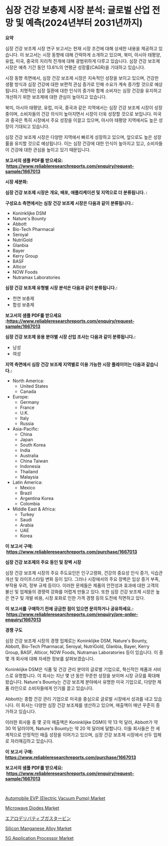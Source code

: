 <p><h1>심장 건강 보충제 시장 분석: 글로벌 산업 전망 및 예측(2024년부터 2031년까지)</h1></p><p><strong>요약</strong></p>
<p><p>심장 건강 보조제 시장 연구 보고서는 현재 시장 조건에 대해 상세한 내용을 제공하고 있습니다. 이 보고서는 시장 동향에 대해 간략하게 소개하고 있으며, 북미, 아시아 태평양, 유럽, 미국, 중국의 지리적 전개에 대해 광범위하게 다루고 있습니다. 심장 건강 보조제 시장은 예측 기간 동안 13.6%의 연평균 성장률(CAGR)을 기대하고 있습니다.</p><p>시장 동향 측면에서, 심장 건강 보조제 시장은 지속적인 성장을 보이고 있으며, 건강한 생활 방식과 심장 건강에 대한 보편적 관심 증가로 인해 수요가 계속 증가할 것으로 예상됩니다. 치명적인 심장 질환에 대한 인식의 증가와 함께 소비자는 심장 건강을 유지하고 개선하기 위한 보조제에 대한 관심이 높아지고 있습니다.</p><p>북미, 아시아 태평양, 유럽, 미국, 중국과 같은 지역에서는 심장 건강 보조제 시장이 성장 중이며, 소비자들의 건강 의식이 높아지면서 시장이 더욱 성장할 것으로 보입니다. 미국과 중국은 특히 시장에서 주요 성장을 이끌고 있으며, 아시아 태평양 지역에서도 높은 성장이 기대되고 있습니다.</p><p>심장 건강 보조제 시장은 다양한 지역에서 빠르게 성장하고 있으며, 앞으로도 높은 성장률을 유지할 것으로 예상됩니다. 이는 심장 건강에 대한 인식이 높아지고 있고, 소비자들이 건강에 대한 관심을 높이고 있기 때문입니다.</p></p>
<p><strong>보고서의 샘플 PDF를 받으세요: &nbsp;<a href="https://www.reliableresearchreports.com/enquiry/request-sample/1667013">https://www.reliableresearchreports.com/enquiry/request-sample/1667013</a></strong></p>
<p><strong>시장 세분화:</strong></p>
<p><strong> 심장 건강 보조제 시장은 개요, 배포, 애플리케이션 및 지역으로 더 분류됩니다. :</strong></p>
<p><strong>구성요소 측면에서는 심장 건강 보조제 시장은 다음과 같이 분류됩니다.:</strong></p>
<p><ul><li>Koninklijke DSM</li><li>Nature's Bounty</li><li>Abbott</li><li>Bio-Tech Pharmacal</li><li>Seroyal</li><li>NutriGold</li><li>Glanbia</li><li>Bayer</li><li>Kerry Group</li><li>BASF</li><li>Alticor</li><li>NOW Foods</li><li>Nutramax Laboratories</li></ul></p>
<p><strong> 심장 건강 보조제 유형별 시장 분석은 다음과 같이 분류됩니다.:</strong></p>
<p><ul><li>천연 보충제</li><li>합성 보충제</li></ul></p>
<p><strong>보고서의 샘플 PDF를 받으세요 :<a href="https://www.reliableresearchreports.com/enquiry/request-sample/1667013">https://www.reliableresearchreports.com/enquiry/request-sample/1667013</a></strong></p>
<p><strong> 심장 건강 보조제 응용 분야별 시장 산업 조사는 다음과 같이 분류됩니다.:</strong></p>
<p><ul><li>남성</li><li>여성</li></ul></p>
<p><strong>지역 측면에서 심장 건강 보조제 지역별로 이용 가능한 시장 플레이어는 다음과 같습니다.:</strong></p>
<p><ul>
    <li>
        North America:
        <ul>
            <li>United States</li>
            <li>Canada</li>
        </ul>
    </li>
    <li>
        Europe:
        <ul>
            <li>Germany</li>
            <li>France</li>
            <li>U.K.</li>
            <li>Italy</li>
            <li>Russia</li>
        </ul>
    </li>
    <li>
        Asia-Pacific:
        <ul>
            <li>China</li>
            <li>Japan</li>
            <li>South Korea</li>
            <li>India</li>
            <li>Australia</li>
            <li>China Taiwan</li>
            <li>Indonesia</li>
            <li>Thailand</li>
            <li>Malaysia</li>
        </ul>
    </li>
    <li>
        Latin America:
        <ul>
            <li>Mexico</li>
            <li>Brazil</li>
            <li>Argentina Korea</li>
            <li>Colombia</li>
        </ul>
    </li>
    <li>
        Middle East & Africa:
        <ul>
            <li>Turkey</li>
            <li>Saudi</li>
            <li>Arabia</li>
            <li>UAE</li>
            <li>Korea</li>
        </ul>
    </li>
    </ul></p>
<p><strong>이 보고서 구매: &nbsp;<a href="https://www.reliableresearchreports.com/purchase/1667013">https://www.reliableresearchreports.com/purchase/1667013</a></strong></p>
<p><strong>심장 건강 보조제의 주요 동인 및 장벽 시장</strong></p>
<p><p>심장 건강 보조제 시장의 주요 주도요인은 인구고령화, 건강의 중요성 인식 증가, 식습관 개선 및 라이프스타일 변화 등이 있다. 그러나 시장에서의 주요 장벽은 임상 증거 부족, 부작용 우려, 정부 규제 등이다. 이러한 문제들은 제품의 안전성과 효과에 대한 고객의 불신 및 업체들의 경쟁력 강화를 어렵게 만들고 있다. 또한 심장 건강 보조제 시장은 높은 연구 및 개발 비용, 시장 포화로 인한 가격 경쟁 등의 도전에 직면하고 있다.</p></p>
<p><strong>이 보고서를 구매하기 전에 궁금한 점이 있으면 문의하거나 공유하세요.: &nbsp;<a href="https://www.reliableresearchreports.com/enquiry/pre-order-enquiry/1667013">https://www.reliableresearchreports.com/enquiry/pre-order-enquiry/1667013</a></strong></p>
<p><strong>경쟁 구도</strong></p>
<p><p>심장 건강 보조제 시장의 경쟁 업체로는 Koninklijke DSM, Nature's Bounty, Abbott, Bio-Tech Pharmacal, Seroyal, NutriGold, Glanbia, Bayer, Kerry Group, BASF, Alticor, NOW Foods, Nutramax Laboratories 등이 있습니다. 이 중 몇 개 회사에 대해 자세한 정보를 살펴보겠습니다.</p><p>Koninklijke DSM은 식품 및 건강 관리 분야의 글로벌 기업으로, 혁신적인 제품과 서비스로 유명합니다. 이 회사는 지난 몇 년 동안 꾸준한 성장을 보이며 시장 규모를 확대해왔습니다. Nature's Bounty는 건강 보조제 분야에서 유명한 미국 기업으로, 다양한 제품 라인으로 소비자들에게 인기를 끌고 있습니다.</p><p>Abbott는 종합 건강 관리 기업으로 미국을 중심으로 글로벌 시장에서 성과를 내고 있습니다. 이 회사는 다양한 심장 건강 보조제를 생산하고 있으며, 매출액이 매년 꾸준히 증가하고 있습니다.</p><p>이러한 회사들 중 몇 곳의 매출액은 Koninklijke DSM이 약 13 억 달러, Abbott가 약 30 억 달러이며, Nature's Bounty는 약 20 억 달러에 달합니다. 이들 회사들은 전 세계적으로 안정적인 매출 성장을 이어가고 있으며, 심장 건강 보조제 시장에서 선두 업체로 자리매김하고 있습니다.</p></p>
<p><strong>이 보고서 구매: &nbsp; <a href="https://www.reliableresearchreports.com/purchase/1667013">https://www.reliableresearchreports.com/purchase/1667013</a></strong></p>
<p><strong>보고서의 샘플 PDF를 받으세요: &nbsp;<a href="https://www.reliableresearchreports.com/enquiry/request-sample/1667013">https://www.reliableresearchreports.com/enquiry/request-sample/1667013</a></strong><strong></strong></p>
<p>&nbsp;</p>
<p><p><a href="https://issuu.com/reportprime-2/docs/automobile-evp-electric-vacuum-pump-market-size-20">Automobile EVP (Electric Vacuum Pump) Market</a></p><p><a href="https://github.com/markusgodoy/Market-Research-Report-List-2/blob/main/microwave-diodes-market.md">Microwave Diodes Market</a></p><p><a href="https://github.com/schmahlson/Market-Research-Report-List-1/blob/main/113677715664.md">エアロデリバティブガスタービン</a></p><p><a href="https://unruly-ladybug-44b.notion.site/Silicon-Manganese-Alloy-Market-A-Comprehensive-Report-of-its-Market-Share-Growth-Trends-2024-20-315535d6167d4cd69115b46253717058">Silicon Manganese Alloy Market</a></p><p><a href="https://github.com/luckyshygirl/Market-Research-Report-List-3/blob/main/5g-application-processor-market.md">5G Application Processor Market</a></p></p>